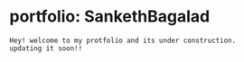 # portfolio: SankethBagalad

    Hey! welcome to my protfolio and its under construction.
    updating it soon!!
